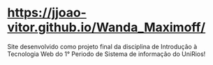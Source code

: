# https://jjoao-vitor.github.io/Wanda_Maximoff/
Site desenvolvido como projeto final da disciplina de Introdução à Tecnologia Web do 1° Periodo de Sistema de informação do UniRios!
